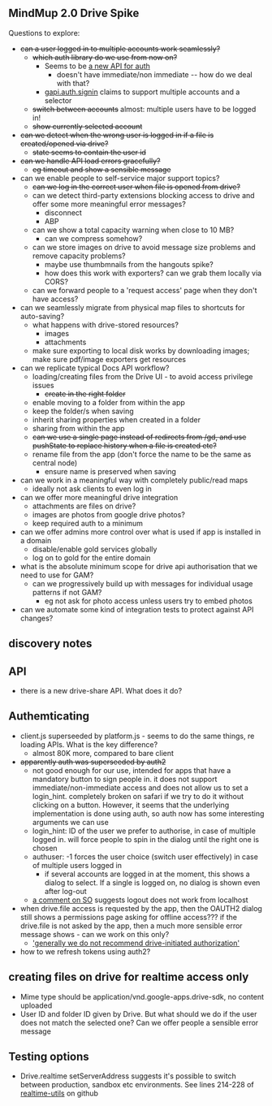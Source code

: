 MindMup 2.0 Drive Spike
------------------------

Questions to explore:

* ~~can a user logged in to multiple accounts work seamlessly?~~ 
  * ~~which auth library do we use from now on?~~
    * Seems to be [a new API for auth](https://developers.google.com/identity/sign-in/web/reference#gapiauth2initwzxhzdk19paramswzxhzdk20) 
      * doesn't have immediate/non immediate -- how do we deal with that?
    * [gapi.auth.signin](https://developers.google.com/identity/sign-in/web/sign-in) claims to support multiple accounts and a selector
  * ~~switch between accounts~~ almost: multiple users have to be logged in!
  * ~~show currently selected account~~
* ~~can we detect when the wrong user is logged in if a file is created/opened via drive?~~
  * ~~state seems to contain the user id~~
* ~~can we handle API load errors gracefully?~~
  * ~~eg timeout and show a sensible message~~
* can we enable people to self-service major support topics?
  * ~~can we log in the correct user when file is opened from drive?~~
  * can we detect third-party extensions blocking access to drive and offer some more meaningful error messages?
    * disconnect
    * ABP
  * can we show a total capacity warning when close to 10 MB?
    * can we compress somehow?
  * can we store images on drive to avoid message size problems and remove capacity problems?
      * maybe use thumbmnails from the hangouts spike?
      * how does this work with exporters? can we grab them locally via CORS?
  * can we forward people to a 'request access' page when they don't have access?
* can we seamlessly migrate from physical map files to shortcuts for auto-saving?
  * what happens with drive-stored resources?
    * images
    * attachments
  * make sure exporting to local disk works by downloading images; make sure pdf/image exporters get resources 
* can we replicate typical Docs API workflow?
  * loading/creating files from the Drive UI - to avoid access privilege issues
    * ~~create in the right folder~~
  * enable moving to a folder from within the app
  * keep the folder/s when saving
  * inherit sharing properties when created in a folder
  * sharing from within the app
  * ~~can we use a single page instead of redirects from /gd, and use pushState to replace history when a file is created etc?~~
  * rename file from the app (don't force the name to be the same as central node)
    * ensure name is preserved when saving
* can we work in a meaningful way with completely public/read maps
  * ideally not ask clients to even log in
* can we offer more meaningful drive integration
  * attachments are files on drive?
  * images are photos from google drive photos?
  * keep required auth to a minimum
* can we offer admins more control over what is used if app is installed in a domain
  * disable/enable gold services globally
  * log on to gold for the entire domain
* what is the absolute minimum scope for drive api authorisation that we need to use for GAM?
  * can we progressively build up with messages for individual usage patterns if not GAM?
    * eg not ask for photo access unless users try to embed photos
* can we automate some kind of integration tests to protect against API changes?



discovery notes
---------------

## API

* there is a new drive-share API. What does it do?

## Authemticating

* client.js superseeded by platform.js - seems to do the same things, re loading APIs. What is the key difference?
    * almost 80K more, compared to bare client
* ~~apparently auth was superseeded by auth2~~
  * not good enough for our use, intended for apps that have a mandatory button to sign people in. it does not support immediate/non-immediate access and does not allow us to set a login_hint. completely broken on safari if we try to do it without clicking on a button. However, it seems that the underlying implementation is done using auth, so auth now has some interesting arguments we can use
  * login_hint: ID of the user we prefer to authorise, in case of multiple logged in. will force people to spin in the dialog until the right one is chosen
  * authuser: -1 forces the user choice (switch user effectively) in case of multiple users logged in
    * if several accounts are logged in at the moment, this shows a dialog to select. If a single is logged on, no dialog is shown even after log-out
  * [a comment on SO](http://stackoverflow.com/questions/22086301/gapi-auth-signout-not-working-im-lost) suggests logout does not work from localhost
* when drive.file access is requested by the app, then the OAUTH2 dialog still shows a permissions page asking for offline access??? if the drive.file is not asked by the app, then a much more sensible error message shows - can we work on this only?
  * ['generally we do not recommend drive-initiated authorization'](https://developers.google.com/drive/web/auth/drive-initiated-auth)
* how to we refresh tokens using auth2?

## creating files on drive for realtime access only

* Mime type should be application/vnd.google-apps.drive-sdk, no content uploaded
* User ID and folder ID given by Drive. But what should we do if the user does not match the selected one? Can we offer people a sensible error message

## Testing options

* Drive.realtime setServerAddress suggests it's possible to switch between production, sandbox etc environments. See lines 214-228 of [realtime-utils](https://github.com/googledrive/realtime-utils/blob/master/realtime-client-utils.js) on github
